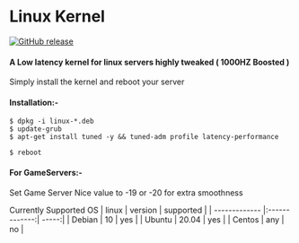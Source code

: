 # Linux Kernel

[![GitHub release](https://img.shields.io/badge/release-5.13.0-blue)](https://GitHub.com/SanjaySRocks/LinuxKernel/releases/)

#### A Low latency kernel for linux servers highly tweaked ( 1000HZ Boosted )

Simply install the kernel and reboot your server

#### Installation:-

```
$ dpkg -i linux-*.deb
$ update-grub
$ apt-get install tuned -y && tuned-adm profile latency-performance
```

```
$ reboot
```


#### For GameServers:-

Set Game Server Nice value to -19 or -20 for extra smoothness

Currently Supported OS
| linux        | version           | supported  |
| ------------- |:-------------:| -----:|
| Debian      | 10 | yes |
| Ubuntu      | 20.04      |   yes |
| Centos | any      |    no |



